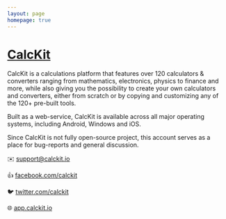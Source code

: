 ```yaml
---
layout: page
homepage: true
---
```


# [CalcKit](https://calckit.io)

CalcKit is a calculations platform that features over 120 calculators & converters ranging from mathematics, electronics, physics to finance and more, while also giving you the possibility to create your own calculators and converters, either from scratch or by copying and customizing any of the 120+ pre-built tools.

Built as a web-service, CalcKit is available across all major operating systems, including Android, Windows and iOS.

Since CalcKit is not fully open-source project, this account serves as a place for bug-reports and general discussion.


:envelope: [support@calckit.io](mailto:support@calckit.io)

:thumbsup: [facebook.com/calckit](https://facebook.com/calckit)

:bird: [twitter.com/calckit](https://twitter.com/calckit)

:globe_with_meridians: [app.calckit.io](https://app.calckit.io)


